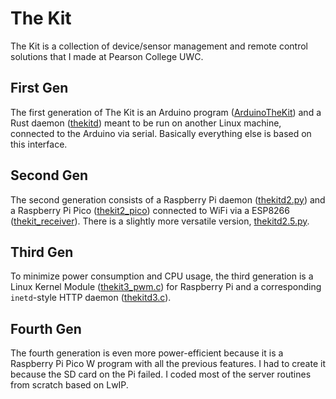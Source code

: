 # The Kit
The Kit is a collection of device/sensor management and remote control
solutions that I made at Pearson College UWC.

## First Gen
The first generation of The Kit is an Arduino program ([ArduinoTheKit](ArduinoTheKit/ArduinoTheKit.ino))
and a Rust daemon ([thekitd](thekitd/src/main.rs)) meant to be run on another Linux machine,
connected to the Arduino via serial.
Basically everything else is based on this interface.

## Second Gen
The second generation consists of a Raspberry Pi daemon ([thekitd2.py](thekitd2.py))
and a Raspberry Pi Pico ([thekit2_pico](thekit2_pico)) connected to WiFi via a ESP8266
([thekit_receiver](thekit_receiver/thekit_receiver.ino)).
There is a slightly more versatile version, [thekitd2.5.py](thekitd2.5.py).

## Third Gen
To minimize power consumption and CPU usage, the third generation is
a Linux Kernel Module ([thekit3_pwm.c](thekit3_pwm.c)) for Raspberry Pi and a corresponding
`inetd`-style HTTP daemon ([thekitd3.c](thekitd3.c)).

## Fourth Gen
The fourth generation is even more power-efficient because it is a Raspberry Pi Pico W
program with all the previous features. I had to create it because the SD card on the Pi
failed. I coded most of the server routines from scratch based on LwIP.

